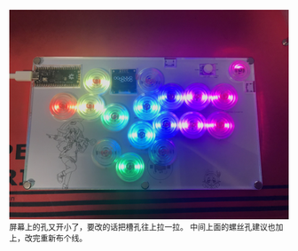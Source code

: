 ![hitbox](https://github.com/Pickl-3/hitbox_KailhCPG1232/blob/main/hitbox.jpg)
屏幕上的孔又开小了，要改的话把槽孔往上拉一拉。
中间上面的螺丝孔建议也加上，改完重新布个线。
